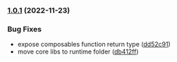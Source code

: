 

### [1.0.1](https://github.com/Hrdtr/nuxt-logto/compare/1.0.0...1.0.1) (2022-11-23)


### Bug Fixes

* expose composables function return type ([dd52c91](https://github.com/Hrdtr/nuxt-logto/commit/dd52c9159cad248acda4691866fb5c2807cad701))
* move core libs to runtime folder ([db412ff](https://github.com/Hrdtr/nuxt-logto/commit/db412ff7a2e6bd3cd101b8c32f05f91aaa971fe3))